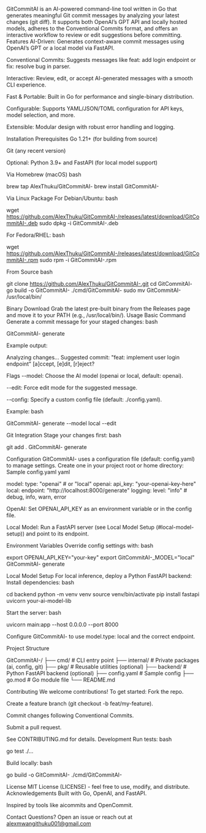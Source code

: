GitCommitAI is an AI-powered command-line tool written in Go that generates meaningful Git commit messages by analyzing your latest changes (git diff). It supports both OpenAI’s GPT API and locally hosted models, adheres to the Conventional Commits format, and offers an interactive workflow to review or edit suggestions before committing.
Features
AI-Driven: Generates context-aware commit messages using OpenAI’s GPT or a local model via FastAPI.

Conventional Commits: Suggests messages like feat: add login endpoint or fix: resolve bug in parser.

Interactive: Review, edit, or accept AI-generated messages with a smooth CLI experience.

Fast & Portable: Built in Go for performance and single-binary distribution.

Configurable: Supports YAML/JSON/TOML configuration for API keys, model selection, and more.

Extensible: Modular design with robust error handling and logging.

Installation
Prerequisites
Go 1.21+ (for building from source)

Git (any recent version)

Optional: Python 3.9+ and FastAPI (for local model support)

Via Homebrew (macOS)
bash

brew tap AlexThuku/GitCommitAI-
brew install GitCommitAI-

Via Linux Package
For Debian/Ubuntu:
bash

wget https://github.com/AlexThuku/GitCommitAI-/releases/latest/download/GitCommitAI-.deb
sudo dpkg -i GitCommitAI-.deb

For Fedora/RHEL:
bash

wget https://github.com/AlexThuku/GitCommitAI-/releases/latest/download/GitCommitAI-.rpm
sudo rpm -i GitCommitAI-.rpm

From Source
bash

git clone https://github.com/AlexThuku/GitCommitAI-.git
cd GitCommitAI-
go build -o GitCommitAI- ./cmd/GitCommitAI-
sudo mv GitCommitAI- /usr/local/bin/

Binary Download
Grab the latest pre-built binary from the Releases page and move it to your PATH (e.g., /usr/local/bin/).
Usage
Basic Command
Generate a commit message for your staged changes:
bash

GitCommitAI- generate

Example output:

Analyzing changes...
Suggested commit: "feat: implement user login endpoint"
[a]ccept, [e]dit, [r]eject?

Flags
--model: Choose the AI model (openai or local, default: openai).

--edit: Force edit mode for the suggested message.

--config: Specify a custom config file (default: ./config.yaml).

Example:
bash

GitCommitAI- generate --model local --edit

Git Integration
Stage your changes first:
bash

git add .
GitCommitAI- generate

Configuration
GitCommitAI- uses a configuration file (default: config.yaml) to manage settings. Create one in your project root or home directory:
Sample config.yaml
yaml

model:
  type: "openai"          # or "local"
  openai:
    api_key: "your-openai-key-here"
  local:
    endpoint: "http://localhost:8000/generate"
logging:
  level: "info"           # debug, info, warn, error

OpenAI: Set OPENAI_API_KEY as an environment variable or in the config file.

Local Model: Run a FastAPI server (see Local Model Setup (#local-model-setup)) and point to its endpoint.

Environment Variables
Override config settings with:
bash

export OPENAI_API_KEY="your-key"
export GitCommitAI-_MODEL="local"
GitCommitAI- generate

Local Model Setup
For local inference, deploy a Python FastAPI backend:
Install dependencies:
bash

cd backend
python -m venv venv
source venv/bin/activate
pip install fastapi uvicorn your-ai-model-lib

Start the server:
bash

uvicorn main:app --host 0.0.0.0 --port 8000

Configure GitCommitAI- to use model.type: local and the correct endpoint.

Project Structure

GitCommitAI-/
├── cmd/           # CLI entry point
├── internal/      # Private packages (ai, config, git)
├── pkg/           # Reusable utilities (optional)
├── backend/       # Python FastAPI backend (optional)
├── config.yaml    # Sample config
├── go.mod         # Go module file
└── README.md

Contributing
We welcome contributions! To get started:
Fork the repo.

Create a feature branch (git checkout -b feat/my-feature).

Commit changes following Conventional Commits.

Submit a pull request.

See CONTRIBUTING.md for details.
Development
Run tests:
bash

go test ./...

Build locally:
bash

go build -o GitCommitAI- ./cmd/GitCommitAI-

License
MIT License (LICENSE) - feel free to use, modify, and distribute.
Acknowledgements
Built with Go, OpenAI, and FastAPI.

Inspired by tools like aicommits and OpenCommit.

Contact
Questions? Open an issue or reach out at alexmwangithuku001@gmail.com
